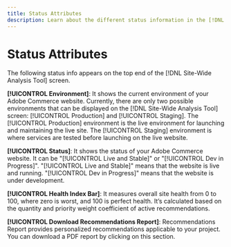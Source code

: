 ```yaml
---
title: Status Attributes
description: Learn about the different status information in the [!DNL Site-Wide Analysis Tool].
---
```

# Status Attributes

The following status info appears on the top end of the [!DNL Site-Wide Analysis Tool] screen.

**[!UICONTROL Environment]**: It shows the current environment of your Adobe Commerce website. Currently, there are only two possible environments that can be displayed on the [!DNL Site-Wide Analysis Tool] screen: [!UICONTROL Production] and [!UICONTROL Staging]. The [!UICONTROL Production] environment is the live environment for launching and maintaining the live site. The [!UICONTROL Staging] environment is where services are tested before launching on the live website.

**[!UICONTROL Status]**: It shows the status of your Adobe Commerce website. It can be "[!UICONTROL Live and Stable]" or "[!UICONTROL Dev in Progress]". "[!UICONTROL Live and Stable]" means that the website is live and running. "[!UICONTROL Dev in Progress]" means that the website is under development.

**[!UICONTROL Health Index Bar]**: It measures overall site health from 0 to 100, where zero is worst, and 100 is perfect health. It’s calculated based on the quantity and priority weight coefficient of active recommendations.

**[!UICONTROL Download Recommendations Report]**: Recommendations Report provides personalized recommendations applicable to your project. You can download a PDF report by clicking on this section.

 

